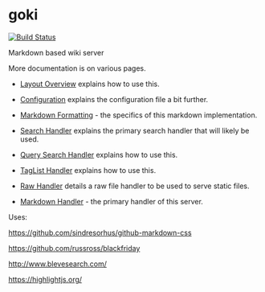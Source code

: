 # goki

[![Build Status](https://travis-ci.org/JackKnifed/goki.svg)](https://travis-ci.org/JackKnifed/goki)

Markdown based wiki server

More documentation is on various pages.

- [Layout Overview](/layout_plan.md) explains how to use this.
- [Configuration](/config.md.md) explains the configuration file a bit further.
- [Markdown Formatting](/markdown.md.md) - the specifics of this markdown implementation.


- [Search Handler](/search_handler.md) explains the primary search handler that will likely be used.
- [Query Search Handler](/querySearch_handler.md) explains how to use this.
- [TagList Handler](/tagList_handler.md) explains how to use this.
- [Raw Handler](/raw_handler.md) details a raw file handler to be used to serve static files.
- [Markdown Handler](/markdown_handler.md) - the primary handler of this server.

Uses:

https://github.com/sindresorhus/github-markdown-css

https://github.com/russross/blackfriday

http://www.blevesearch.com/

https://highlightjs.org/
